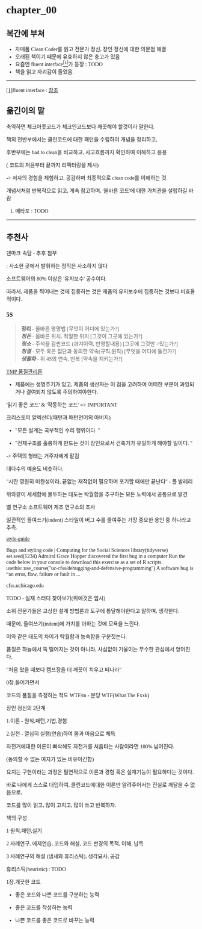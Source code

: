 <style>
body {
  font-family: D2Coding;
}
</style>

# chapter_00

## 복간에 부쳐

- 자매품 Clean Coder를 읽고 전문가 정신, 장인 정신에 대한 의문점 해결
- 오래된 책이기 때문에 유효하지 않은 충고가 있음
- 요즘엔 fluent interface<a id="rfn-1" href="#fn-1"><sup>[1]</sup></a>가 등장 : TODO
- 책을 읽고 자괴감이 들었음.

---
<!-- 주석모음 -->
<a id="fn-1" href="#rfn-1">[1]</a>fluent interface : [참조](https://ko.wikipedia.org/wiki/%ED%94%8C%EB%A3%A8%EC%96%B8%ED%8A%B8_%EC%9D%B8%ED%84%B0%ED%8E%98%EC%9D%B4%EC%8A%A4)

## 옮긴이의 말

축약하면 체크아웃코드가 체크인코드보다 깨끗해야 할것이라 말한다.

책의 전반부에서는 클린코드에 대한 패턴을 수립하여 개념을 정리하고,

후반부에는 bad to clean을 비교하고, 사고흐름까지 확인하여 이해하고 응용

( 코드의 처음부터 끝까지 리팩터링을 제시)

-> 저자의 경험을 체험하고, 공감하며 최종적으로 clean code를 이해하는 것.

개념서처럼 반복적으로 읽고, 계속 참고하며, '올바른 코드'에 대한 가치관을 설립하길 바람

1) 메타포 : TODO

---

## 추천사

덴마크 속담 - 추후 첨부

: 사소한 곳에서 발휘하는 정직은 사소하지 않다

소프트웨어의 80% 이상은 '유지보수' 공수이다.

따라서, 제품을 찍어내는 것에 집중하는 것은 제품의 유지보수에 집중하는 것보다 비효율 적이다.

### 5S

> __정리__ - 올바른 명명법 [무엇이 어디에 있는가?]  
> ___정돈___ - 올바른 위치, 적절한 위치 [그것이 그곳에 있는가?]  
> ___청소___ - 주석을 감싼코드 (과겨이력, 반영할내용) [그곳에 그것만 >있는가?]  
> ___청결___ - 모두 혹은 집단과 동의한 약속(규칙,원칙) [무엇을 어디에 둘건가?]  
> ___생활화___ - 위 4S의 연속, 반복 [약속을 지키는가?]

[TMP 품질관리론](https://m.cafe.daum.net/yasungmi/LljJ/572)

- 제품에는 생명주기가 있고, 제품의 생산자는 이 점을 고려하여 어떠한 부분이 과잉되거나 결여되지 않도록 주의하여야한다.

'읽기 좋은 코드' & '작동하는 코드'  => IMPORTANT

크리스토퍼 알렉산더(패턴과 패턴언어의 아버지)

- "모든 설계는 국부적인 수리 행위이다. "

- "전체구조를 훌륭하게 만드는 것이 장인으로서 건축가가 유일하게 해야할 일이다. "

-> 주택의 형태는 거주자에게 맡김

대다수의 예술도 비슷하다.

"시란 영원히 미완성이라, 끝없는 재작없이 필요하며 포기할 때에만 끝난다" - 폴 발레리

위와같이 세세함에 몰두하는 태도는 탁월함을 추구하는 모든 노력에서 공통으로 발견

벨 연구소 소프트웨어 제조 연구소의 조사

일관적인 들여쓰기(indent) 스타일이 버그 수를 줄여주는 가장 중요한 용인 중 하나라고 추측.

[style-guide](https://cfss.uchicago.edu/notes/style-guide/)

Bugs and styling code | Computing for the Social Sciences
library(tidyverse) set.seed(1234) Admiral Grace Hopper discovered the first bug in a computer Run the code below in your console to download this exercise as a set of R scripts. usethis::use_course("uc-cfss/debugging-and-defensive-programming") A software bug is “an error, flaw, failure or fault in ...

cfss.uchicago.edu

TODO - 실재 스터디 찾아보기(위에것은 임시)

소위 전문가들은 고상한 설계 방법론과 도구에 통달해야한다고 말하며, 생각한다.

때문에, 들여쓰기(indent)에 가치를 더하는 것에 모욕을 느낀다.

이와 같은 태도의 차이가 탁월함과 능숙함을 구분짓는다.

품질은 하늘에서 뚝 떨어지는 것이 아니라, 사심없이 기울이는 무수한 관심에서 얻어진다.

"처음 왔을 때보다 캠프장을 더 깨끗이 치우고 떠나라"

0장.들어가면서

코드의 품질을 측정하는 척도 WTF/m - 분당 WTF(What The Fxxk)

장인 정신의 2단계

1.이론 - 원칙,패턴,기법,경험

2.실천 - 열심히 실행(연습)하여 몸과 마음으로 체득

자전거에대한 이론이 빠삭해도 자전거를 처음타는 사람이라면 100% 넘어진다.

(동의할 수 없는 여지가 있는 비유이긴함)

요지는 구현이라는 과정은 필연적으로 이론과 경험 혹은 실재기능이 필요하다는 것이다.

바로 나에게 스스로 대입하여, 클린코드에대한 이론만 알려주어서는 진실로 깨달을 수 없음으로,

코드를 많이 읽고, 많이 고치고, 많이 쓰고 반복하자.

책의 구성

1 원칙,패턴,실기

2 사례연구, 에제연습, 코드와 해설, 코드 변경의 목적, 이해, 납득

3 사례연구의 해설 (냄새와 휴리스틱), 생각묘사, 공감

휴리스틱(heuristic) : TODO

1장.개끗한 코드

- 좋은 코드와 나쁜 코드를 구분하는 능력

- 좋은 코드를 작성하는 능력

- 나쁜 코드를 좋은 코드로 바꾸는 능력
